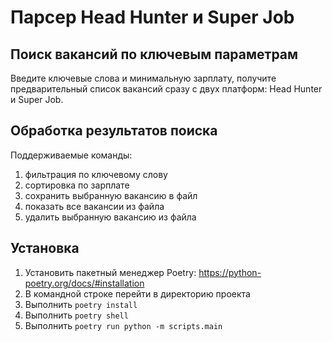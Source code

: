# Парсер Head Hunter и Super Job #
## Поиск вакансий по ключевым параметрам ##
Введите ключевые слова и минимальную зарплату, получите предварительный список вакансий
сразу с двух платформ: Head Hunter и Super Job.

## Обработка результатов поиска ##

Поддерживаемые команды:
1. фильтрация по ключевому слову
2. сортировка по зарплате
3. сохранить выбранную вакансию в файл
4. показать все вакансии из файла
5. удалить выбранную вакансию из файла

## Установка ##

1. Установить пакетный менеджер Poetry:
https://python-poetry.org/docs/#installation
2. В командной строке перейти в директорию проекта
3. Выполнить `poetry install`
4. Выполнить `poetry shell`
5. Выполнить `poetry run python -m scripts.main`